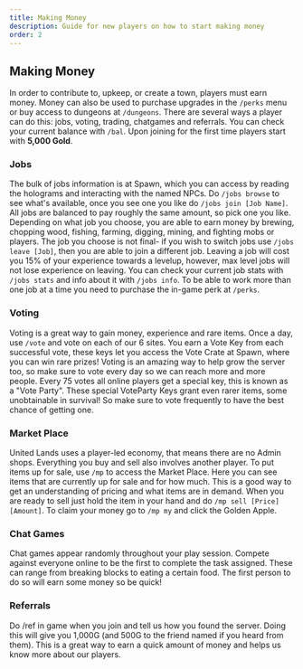 ```yaml
---
title: Making Money
description: Guide for new players on how to start making money
order: 2
---
```

## Making Money
In order to contribute to, upkeep, or create a town, players must earn money. Money can also be used to purchase upgrades in the `/perks` menu or buy access to dungeons at `/dungeons`. There are several ways a player can do this: jobs, voting, trading, chatgames and referrals. You can check your current balance with `/bal`. Upon joining for the first time players start with **5,000 Gold**.

### Jobs
The bulk of jobs information is at Spawn, which you can access by reading the holograms and interacting with the named NPCs. Do `/jobs browse` to see what's available, once you see one you like do `/jobs join [Job Name]`. All jobs are balanced to pay roughly the same amount, so pick one you like. Depending on what job you choose, you are able to earn money by brewing, chopping wood, fishing, farming, digging, mining, and fighting mobs or players. The job you choose is not final- if you wish to switch jobs use `/jobs leave [Job]`, then you are able to join a different job. Leaving a job will cost you 15% of your experience towards a levelup, however, max level jobs will not lose experience on leaving. You can check your current job stats with `/jobs stats` and info about it with `/jobs info`. To be able to work more than one job at a time you need to purchase the in-game perk at `/perks`.

### Voting
Voting is a great way to gain money, experience and rare items. Once a day, use `/vote` and vote on each of our 6 sites. You earn a Vote Key from each successful vote, these keys let you access the Vote Crate at Spawn, where you can win rare prizes! Voting is an amazing way to help grow the server too, so make sure to vote every day so we can reach more and more people.
Every 75 votes all online players get a special key, this is known as a "Vote Party". These special VoteParty Keys grant even rarer items, some unobtainable in survival! So make sure to vote frequently to have the best chance of getting one.

### Market Place
United Lands uses a player-led economy, that means there are no Admin shops. Everything you buy and sell also involves another player. To put items up for sale, use `/mp` to access the Market Place. Here you can see items that are currently up for sale and for how much. This is a good way to get an understanding of pricing and what items are in demand. When you are ready to sell just hold the item in your hand and do `/mp sell [Price] [Amount]`. To claim your money go to `/mp my` and click the Golden Apple.

### Chat Games
Chat games appear randomly throughout your play session. Compete against everyone online to be the first to complete the task assigned. These can range from breaking blocks to eating a certain food. The first person to do so will earn some money so be quick!

### Referrals
Do /ref in game when you join and tell us how you found the server. Doing this will give you 1,000G (and 500G to the friend named if you heard from them). This is a great way to earn a quick amount of money and helps us know more about our players.
